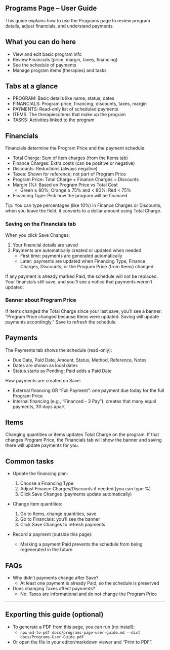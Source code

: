 ## Programs Page – User Guide

This guide explains how to use the Programs page to review program details, adjust financials, and understand payments.

## What you can do here
- View and edit basic program info
- Review Financials (price, margin, taxes, financing)
- See the schedule of payments
- Manage program items (therapies) and tasks

## Tabs at a glance
- PROGRAM: Basic details like name, status, dates
- FINANCIALS: Program price, financing, discounts, taxes, margin
- PAYMENTS: Read-only list of scheduled payments
- ITEMS: The therapies/items that make up the program
- TASKS: Activities linked to the program

## Financials
Financials determine the Program Price and the payment schedule.

- Total Charge: Sum of item charges (from the Items tab)
- Finance Charges: Extra costs (can be positive or negative)
- Discounts: Reductions (always negative)
- Taxes: Shown for reference; not part of Program Price
- Program Price: Total Charge + Finance Charges + Discounts
- Margin (%): Based on Program Price vs Total Cost
  - Green ≥ 80%; Orange ≥ 75% and < 80%; Red < 75%
- Financing Type: Pick how the program will be financed

Tip: You can type percentages (like 10%) in Finance Charges or Discounts; when you leave the field, it converts to a dollar amount using Total Charge.

### Saving on the Financials tab
When you click Save Changes:
1) Your financial details are saved
2) Payments are automatically created or updated when needed
   - First time: payments are generated automatically
   - Later: payments are updated when Financing Type, Finance Charges, Discounts, or the Program Price (from Items) changed

If any payment is already marked Paid, the schedule will not be replaced. Your financials still save, and you’ll see a notice that payments weren’t updated.

### Banner about Program Price
If Items changed the Total Charge since your last save, you’ll see a banner: “Program Price changed because Items were updated. Saving will update payments accordingly.” Save to refresh the schedule.

## Payments
The Payments tab shows the schedule (read-only):
- Due Date, Paid Date, Amount, Status, Method, Reference, Notes
- Dates are shown as local dates
- Status starts as Pending; Paid adds a Paid Date

How payments are created on Save:
- External financing OR “Full Payment”: one payment due today for the full Program Price
- Internal financing (e.g., “Financed - 3 Pay”): creates that many equal payments, 30 days apart

## Items
Changing quantities or items updates Total Charge on the program. If that changes Program Price, the Financials tab will show the banner and saving there will update payments for you.

## Common tasks
- Update the financing plan:
  1) Choose a Financing Type
  2) Adjust Finance Charges/Discounts if needed (you can type %)
  3) Click Save Changes (payments update automatically)

- Change item quantities:
  1) Go to Items, change quantities, save
  2) Go to Financials: you’ll see the banner
  3) Click Save Changes to refresh payments

- Record a payment (outside this page):
  - Marking a payment Paid prevents the schedule from being regenerated in the future

## FAQs
- Why didn’t payments change after Save?
  - At least one payment is already Paid, so the schedule is preserved
- Does changing Taxes affect payments?
  - No. Taxes are informational and do not change the Program Price

---

## Exporting this guide (optional)
- To generate a PDF from this page, you can run (no install):
  - `npx md-to-pdf docs/programs-page-user-guide.md --dist docs/Programs-User-Guide.pdf`
- Or open the file in your editor/markdown viewer and “Print to PDF”.







